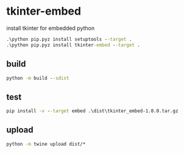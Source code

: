 # tkinter-embed

install tkinter for embedded python

```cmd
.\python pip.pyz install setuptools --target .
.\python pip.pyz install tkinter-embed --target .
```

## build

```cmd
python -m build --sdist
```


## test

```cmd
pip install -v --target embed .\dist\tkinter_embed-1.0.0.tar.gz
```

## upload

```cmd
python -m twine upload dist/*
```
